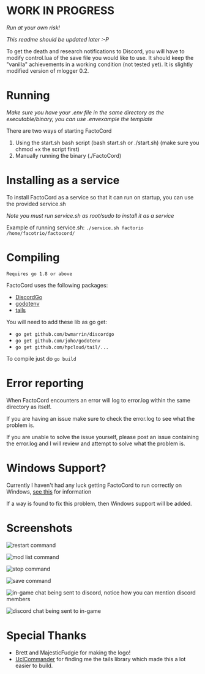 <!--p align="center"><img src="http://i.imgur.com/QrhAeBe.png"></p>
<p align="center">FactoCord a Factorio to Discord bridge bot for Linux</p>
<p align="center">
<a href="https://goreportcard.com/report/github.com/FactoKit/FactoCord"><img src="https://goreportcard.com/badge/github.com/FactoKit/FactoCord" alt="Go Report Card"></a>
<a href="https://travis-ci.org/FactoKit/FactoCord"><img src="https://travis-ci.org/FactoKit/FactoCord.svg?branch=master"</img></a>
</p-->

# WORK IN PROGRESS

*Run at your own risk!*

*This readme should be updated later :-P*

To get the death and research notifications to Discord, you will have to modify control.lua of the save file you would like to use. It should keep the "vanilla" achievements in a working condition (not tested yet). It is slightly modified version of mlogger 0.2.

# Running
*Make sure you have your .env file in the same directory as the executable/binary, you can use .envexample the template*

There are two ways of starting FactoCord

1. Using the start.sh bash script (bash start.sh or ./start.sh) (make sure you chmod +x the script first)
2. Manually running the binary (./FactoCord)

# Installing as a service

To install FactoCord as a service so that it can run on startup, you can use the provided service.sh

*Note you must run service.sh as root/sudo to install it as a service*

Example of running service.sh:
`./service.sh factorio /home/facotrio/factocord/`


# Compiling

`Requires go 1.8 or above`

FactoCord uses the following packages:

- [DiscordGo](https://github.com/bwmarrin/discordgo)
- [godotenv](https://github.com/joho/godotenv/)
- [tails](https://github.com/hpcloud/tail)

You will need to add these lib as go get:

- `go get github.com/bwmarrin/discordgo`
- `go get github.com/joho/godotenv`
- `go get github.com/hpcloud/tail/...`

To compile just do `go build`


# Error reporting

When FactoCord encounters an error will log to error.log within the same directory as itself.

If you are having an issue make sure to check the error.log to see what the problem is.

If you are unable to solve the issue yourself, please post an issue containing the error.log and I will review and attempt to solve what the problem is.


# Windows Support?

Currently I haven't had any luck getting FactoCord to run correctly on Windows, [see this](https://github.com/FactoKit/FactoCord/issues/3) for information

If a way is found to fix this problem, then Windows support will be added.


# Screenshots

<p><img src="http://i.imgur.com/JsLOVst.png" alt="restart command"></p>
<p><img src="http://i.imgur.com/1cxq54P.png" alt="mod list command"></p>
<p><img src="http://i.imgur.com/qN3NsO6.png" alt="stop command"></p>
<p><img src="http://i.imgur.com/cxjvFG8.png" alt="save command"></p>
<p><img src="http://i.imgur.com/dztOTrk.png" alt="in-game chat being sent to discord, notice how you can mention discord members"></p>
<p><img src="http://i.imgur.com/Npl0vBb.png" alt="discord chat being sent to in-game"></p>


# Special Thanks

  - Brett and MajesticFudgie for making the logo!
  - [UclCommander](https://github.com/UclCommander) for finding me the tails library which made this a lot easier to build.
